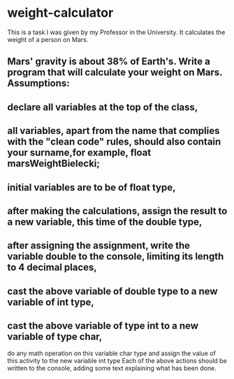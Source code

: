 # weight-calculator
This is a task I was given by my Professor in the University. It calculates the weight of a person on Mars.

Mars' gravity is about 38% of Earth's. Write a program that will calculate your weight on Mars. Assumptions:
-
declare all variables at the top of the class,
-
all variables, apart from the name that complies with the "clean code" rules, should also contain your surname,for example, float marsWeightBielecki;
-
initial variables are to be of float type,
-
after making the calculations, assign the result to a new variable, this time of the double type,
-
after assigning the assignment, write the variable double to the console, limiting its length to 4 decimal places,
-
cast the above variable of double type to a new variable of int type,
-
cast the above variable of type int to a new variable of type char,
-
do any math operation on this variable char type and assign the value of this activity to the new variable int type
Each of the above actions should be written to the console, adding some text explaining what has been done.
